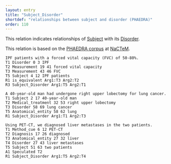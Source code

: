 ```yaml
---
layout: entry
title: "Subject_Disorder"
shortdef: "relationships between subject and disorder (PHAEDRA)"
order: 110
---
```


This relation indicates relationships of [Subject]() with its [Disorder]().

This relation is based on the <a href="http://www.nactem.ac.uk/">PHAEDRA corpus</a> at <a href="http://www.nactem.ac.uk/">NaCTeM</a>.

~~~ ann
IPF patients with a forced vital capacity (FVC) of 50-80%.
T1 Disorder 0 3 IPF
T2 Measurement 19 41 forced vital capacity
T3 Measurement 43 46 FVC
T5 Subject 4 12 IPF patients 
R1 is_equivalent Arg1:T3 Arg2:T2
R3 Subject_Disorder Arg1:T5 Arg2:T1
~~~

~~~ ann
A 40-year-old man had undergone right upper lobectomy for lung cancer.
T1 Subject 2 17 40-year-old man
T2 Medical_treatment 32 53 right upper lobectomy
T3 Disorder 58 69 lung cancer
T5 Anatomical_entity 58 62 lung
R1 Subject_Disorder Arg1:T1 Arg2:T3
~~~

~~~ ann
Using PET-CT, we diagnosed liver metastases in the two patients.
T1 Method_cue 6 12 PET-CT
T2 Diagnosis 17 26 diagnosed
T3 Anatomical_entity 27 32 liver
T4 Disorder 27 43 liver metastases
T5 Subject 51 63 two patients
A1 Speculated T2
R1 Subject_Disorder Arg1:T5 Arg2:T4
~~~